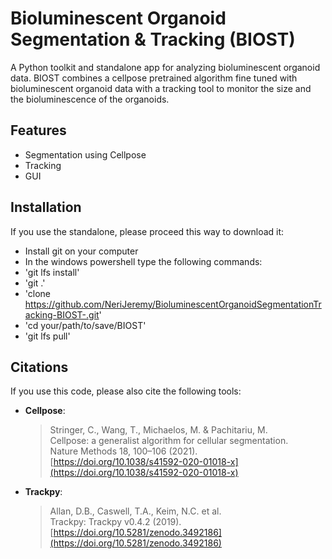 # Bioluminescent Organoid Segmentation & Tracking (BIOST)

A Python toolkit and standalone app for analyzing bioluminescent organoid data.
BIOST combines a cellpose pretrained algorithm fine tuned with bioluminescent organoid data with a tracking tool to monitor the size and the bioluminescence of the organoids.

## Features

- Segmentation using Cellpose
- Tracking
- GUI

## Installation

If you use the standalone, please proceed this way to download it:
- Install git on your computer
- In the windows powershell type the following commands:
 - 'git lfs install'
 - 'git .'
 - 'clone https://github.com/NeriJeremy/BioluminescentOrganoidSegmentationTracking-BIOST-.git'
 - 'cd your/path/to/save/BIOST'
 - 'git lfs pull'

## Citations

If you use this code, please also cite the following tools:

- **Cellpose**:
  > Stringer, C., Wang, T., Michaelos, M. & Pachitariu, M.  
  > Cellpose: a generalist algorithm for cellular segmentation.  
  > Nature Methods 18, 100–106 (2021).  
  > [https://doi.org/10.1038/s41592-020-01018-x](https://doi.org/10.1038/s41592-020-01018-x)

- **Trackpy**:
  > Allan, D.B., Caswell, T.A., Keim, N.C. et al.  
  > Trackpy: Trackpy v0.4.2 (2019).  
  > [https://doi.org/10.5281/zenodo.3492186](https://doi.org/10.5281/zenodo.3492186)